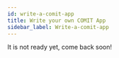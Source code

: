```yaml
---
id: write-a-comit-app
title: Write your own COMIT App
sidebar_label: Write-a-comit-app
---
```


It is not ready yet, come back soon!